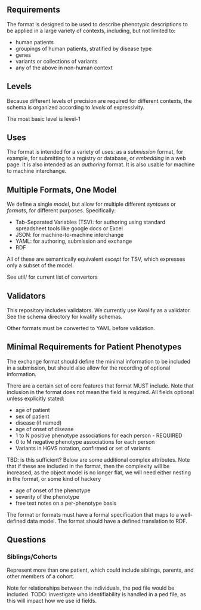## Requirements

The format is designed to be used to describe phenotypic descriptions
to be applied in a large variety of contexts, including, but not
limited to:

 * human patients
 * groupings of human patients, stratified by disease type
 * genes
 * variants or collections of variants
 * any of the above in non-human context

## Levels

Because different levels of precision are required for different
contexts, the schema is organized according to *levels* of
expressivity.

The most basic level is level-1

## Uses

The format is intended for a variety of uses: as a *submission*
format, for example, for submitting to a registry or database, or
*embedding* in a web page. It is also intended as an *authoring*
format. It is also usable for machine to machine interchange.

## Multiple Formats, One Model

We define a single *model*, but allow for multiple different
*syntaxes* or *formats*, for different purposes. Specifically:

 * Tab-Separated Variables (TSV): for authoring using standard spreadsheet tools like google docs or Excel
 * JSON: for machine-to-machine interchange
 * YAML: for authoring, submission and exchange
 * RDF

All of these are semantically equivalent *except* for TSV, which
expresses only a subset of the model.

See util/ for current list of convertors

## Validators

This repository includes validators. We currently use Kwalify as a
validator. See the schema directory for kwalify schemas.

Other formats must be converted to YAML before validation.

## Minimal Requirements for Patient Phenotypes

The exchange format should define the minimal information to be
included in a submission, but should also allow for the recording of
optional information.

There are a certain set of core features that format MUST include. Note that
inclusion in the format does not mean the field is required. All
fields optional unless explicitly stated:

 * age of patient
 * sex of patient
 * disease (if named)
 * age of onset of disease
 * 1 to N positive phenotype associations for each person - REQUIRED
 * 0 to M negative phenotype associations for each person
 * Variants in HGVS notation, confirmed or set of variants

TBD: is this sufficient? Below are some additional complex attributes.
Note that if these are included in the format, then the complexity
will be increased, as the object model is no longer flat, we will need
either nesting in the format, or some kind of hackery

 * age of onset of the phenotype
 * severity of the phenotype
 * free text notes on a per-phenotype basis

The format or formats must have a formal specification that maps to a
well-defined data model. The format should have a defined translation
to RDF.

## Questions

### Siblings/Cohorts

Represent more than one patient, which could include siblings, parents, and other members of a cohort.

Note for relationships between the individuals, the ped file would be included. TODO: investigate who identifiability is
handled in a ped file, as this will impact how we use id fields.


